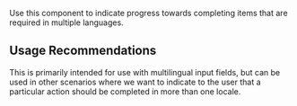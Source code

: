 
Use this component to indicate progress towards completing items that are required in multiple languages.

## Usage Recommendations

This is primarily intended for use with multilingual input fields, but can be used in other scenarios where we want to indicate to the user that a particular action should be completed in more than one locale.

